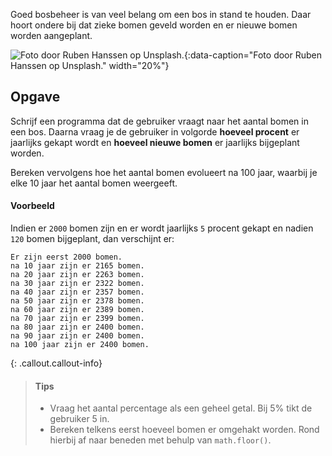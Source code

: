 Goed bosbeheer is van veel belang om een bos in stand te houden. Daar hoort ondere bij dat zieke bomen geveld worden en er nieuwe bomen worden aangeplant.

![Foto door Ruben Hanssen op Unsplash.](media/ruben-hanssen.jpg "Foto door Ruben Hanssen op Unsplash."){:data-caption="Foto door Ruben Hanssen op Unsplash." width="20%"}


## Opgave

Schrijf een programma dat de gebruiker vraagt naar het aantal bomen in een bos. Daarna vraag je de gebruiker in volgorde **hoeveel procent** er jaarlijks gekapt wordt en **hoeveel nieuwe bomen** er jaarlijks bijgeplant worden.

Bereken vervolgens hoe het aantal bomen evolueert na 100 jaar, waarbij je elke 10 jaar het aantal bomen weergeeft.

#### Voorbeeld
Indien er `2000` bomen zijn en er wordt jaarlijks `5` procent gekapt en nadien `120` bomen bijgeplant, dan verschijnt er:

```
Er zijn eerst 2000 bomen.
na 10 jaar zijn er 2165 bomen.
na 20 jaar zijn er 2263 bomen.
na 30 jaar zijn er 2322 bomen.
na 40 jaar zijn er 2357 bomen.
na 50 jaar zijn er 2378 bomen.
na 60 jaar zijn er 2389 bomen.
na 70 jaar zijn er 2399 bomen.
na 80 jaar zijn er 2400 bomen.
na 90 jaar zijn er 2400 bomen.
na 100 jaar zijn er 2400 bomen.
```

{: .callout.callout-info}
> #### Tips
> - Vraag het aantal percentage als een geheel getal. Bij 5% tikt de gebruiker 5 in.
> - Bereken telkens eerst hoeveel bomen er omgehakt worden. Rond hierbij af naar beneden met behulp van `math.floor()`.

